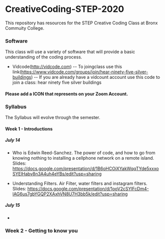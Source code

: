 # CreativeCoding-STEP-2020

This repository has resources for the STEP Creative Coding Class at Bronx Commuity College. 

### Software
This class will use a variety of software that will provide a basic understanding of the coding process.  
- Vidcode(http://vidcode.com) 
-- To joingclass use this link(https://www.vidcode.com/groups/join/hear-ninety-five-silver-buildings) 
-- If you are already have a vidcount account use this code to join a class:  hear ninety five silver buildings

#### Please add a ICON that represents on your Zoom Account. 

### Syllabus 
The Syllabus will evolve through the semester. 

#### Week 1 - Introductions
##### July 14
- Who is Edwin Reed-Sanchez. The power of code, and how to go from knowing nothing to installing a cellphone network on a remote island. Slides: https://docs.google.com/presentation/d/1B6oHCOiXYakWqqTYde5xxxoSYElHabv8n3A4uh4eYBs/edit?usp=sharing  

- Understanding Filters.  Air Filter, water filters and instagram filters.  Slides: https://docs.google.com/presentation/d/1ooV2cSYlFcDm4-lAG6us7gbYGQP2XAxhVN8U7H3bb5k/edit?usp=sharing

##### July 15
- 


### Week 2 - Getting to know you